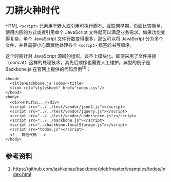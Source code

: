# 刀耕火种时代

HTML `<script>` 元素用于嵌入或引用可执行脚本。互联网早期，页面比较简单，使用内嵌的方式或者引用单个 JavaScript 文件就可以满足业务需求。如果功能变得复杂，单个 JavaScript 文件行数变得很多，那么可以将 JavaScript 分为多个文件，并且需要小心翼翼地处理各个 `<script>` 标签的书写顺序。

这个时期针对 JavaScript 源码的组织，谈不上模块化。即便采用了文件拼接（concat）这样的处理技术，其先后顺序也需要人工维护。典型的例子是 Backbone.js 在官网上提供的代码示例<sup>[1]</sup>：

```
<head>
  <title>Backbone.js Todos</title>
  <link rel="stylesheet" href="todos.css"/>
</head>
<body>
  <div>HTML代码...</div>
  <script src="../../test/vendor/json2.js"></script>
  <script src="../../test/vendor/jquery.js"></script>
  <script src="../../test/vendor/underscore.js"></script>
  <script src="../../backbone.js"></script>
  <script src="../backbone.localStorage.js"></script>
  <script src="todos.js"></script>
  <!-- 其他代码 -->
</body>
```

## 参考资料

1. https://github.com/jashkenas/backbone/blob/master/examples/todos/index.html
